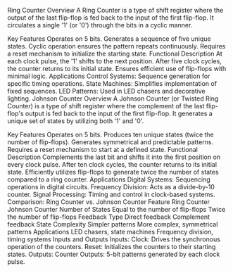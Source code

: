 Ring Counter
Overview
A Ring Counter is a type of shift register where the output of the last flip-flop is fed back to the input of the first flip-flop. It circulates a single '1' (or '0') through the bits in a cyclic manner.

Key Features
Operates on 5 bits.
Generates a sequence of five unique states.
Cyclic operation ensures the pattern repeats continuously.
Requires a reset mechanism to initialize the starting state.
Functional Description
At each clock pulse, the '1' shifts to the next position.
After five clock cycles, the counter returns to its initial state.
Ensures efficient use of flip-flops with minimal logic.
Applications
Control Systems: Sequence generation for specific timing operations.
State Machines: Simplifies implementation of fixed sequences.
LED Patterns: Used in LED chasers and decorative lighting.
Johnson Counter
Overview
A Johnson Counter (or Twisted Ring Counter) is a type of shift register where the complement of the last flip-flop's output is fed back to the input of the first flip-flop. It generates a unique set of states by utilizing both '1' and '0'.

Key Features
Operates on 5 bits.
Produces ten unique states (twice the number of flip-flops).
Generates symmetrical and predictable patterns.
Requires a reset mechanism to start at a defined state.
Functional Description
Complements the last bit and shifts it into the first position on every clock pulse.
After ten clock cycles, the counter returns to its initial state.
Efficiently utilizes flip-flops to generate twice the number of states compared to a ring counter.
Applications
Digital Systems: Sequencing operations in digital circuits.
Frequency Division: Acts as a divide-by-10 counter.
Signal Processing: Timing and control in clock-based systems.
Comparison: Ring Counter vs. Johnson Counter
Feature	Ring Counter	Johnson Counter
Number of States	Equal to the number of flip-flops	Twice the number of flip-flops
Feedback Type	Direct feedback	Complement feedback
State Complexity	Simpler patterns	More complex, symmetrical patterns
Applications	LED chasers, state machines	Frequency division, timing systems
Inputs and Outputs
Inputs:
Clock: Drives the synchronous operation of the counters.
Reset: Initializes the counters to their starting states.
Outputs:
Counter Outputs: 5-bit patterns generated by each clock pulse.
